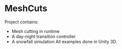 # MeshCuts
Project contains:
  - Mesh cutting in runtime
  - A day-night transition controller
  - A snowfall simulation
All examples done in Unity 3D.
